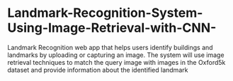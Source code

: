 # Landmark-Recognition-System-Using-Image-Retrieval-with-CNN-
Landmark Recognition web app that helps users identify buildings and landmarks by uploading or capturing an image. The system will use image retrieval techniques to match the query image with images in the Oxford5k dataset and provide information about the identified landmark
